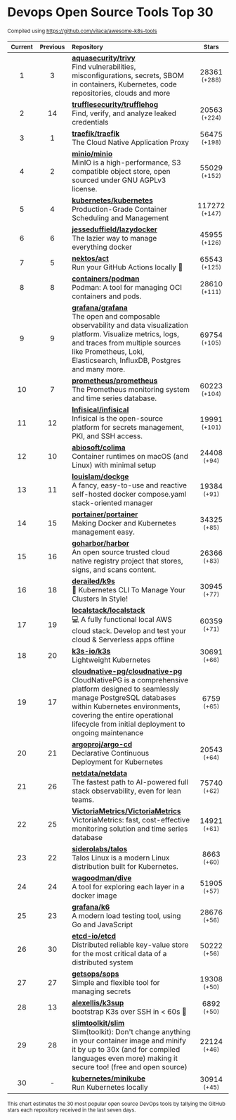 # Devops Open Source Tools Top 30
<sup>Compiled using https://github.com/vilaca/awesome-k8s-tools</sup>
<div align="center">

|<sub>Current</sub>|<sub>Previous</sub>|<sub>Repository</sub>|<sub>Stars</sub>|
|:---:|:---:|:---|:---:|
|1|3|[**aquasecurity/trivy**](https://github.com/aquasecurity/trivy)<br/>Find vulnerabilities, misconfigurations, secrets, SBOM in containers, Kubernetes, code repositories, clouds and more|28361 <sup>(+288)</sup>|
|2|14|[**trufflesecurity/trufflehog**](https://github.com/trufflesecurity/trufflehog)<br/>Find, verify, and analyze leaked credentials|20563 <sup>(+224)</sup>|
|3|1|[**traefik/traefik**](https://github.com/traefik/traefik)<br/>The Cloud Native Application Proxy|56475 <sup>(+198)</sup>|
|4|2|[**minio/minio**](https://github.com/minio/minio)<br/>MinIO is a high-performance, S3 compatible object store, open sourced under GNU AGPLv3 license.|55029 <sup>(+152)</sup>|
|5|4|[**kubernetes/kubernetes**](https://github.com/kubernetes/kubernetes)<br/>Production-Grade Container Scheduling and Management|117272 <sup>(+147)</sup>|
|6|6|[**jesseduffield/lazydocker**](https://github.com/jesseduffield/lazydocker)<br/>The lazier way to manage everything docker|45955 <sup>(+126)</sup>|
|7|5|[**nektos/act**](https://github.com/nektos/act)<br/>Run your GitHub Actions locally 🚀|65543 <sup>(+125)</sup>|
|8|8|[**containers/podman**](https://github.com/containers/podman)<br/>Podman: A tool for managing OCI containers and pods.|28610 <sup>(+111)</sup>|
|9|9|[**grafana/grafana**](https://github.com/grafana/grafana)<br/>The open and composable observability and data visualization platform. Visualize metrics, logs, and traces from multiple sources like Prometheus, Loki, Elasticsearch, InfluxDB, Postgres and many more. |69754 <sup>(+105)</sup>|
|10|7|[**prometheus/prometheus**](https://github.com/prometheus/prometheus)<br/>The Prometheus monitoring system and time series database.|60223 <sup>(+104)</sup>|
|11|12|[**Infisical/infisical**](https://github.com/Infisical/infisical)<br/>Infisical is the open-source platform for secrets management, PKI, and SSH access.|19991 <sup>(+101)</sup>|
|12|10|[**abiosoft/colima**](https://github.com/abiosoft/colima)<br/>Container runtimes on macOS (and Linux) with minimal setup|24408 <sup>(+94)</sup>|
|13|11|[**louislam/dockge**](https://github.com/louislam/dockge)<br/>A fancy, easy-to-use and reactive self-hosted docker compose.yaml stack-oriented manager|19384 <sup>(+91)</sup>|
|14|15|[**portainer/portainer**](https://github.com/portainer/portainer)<br/>Making Docker and Kubernetes management easy.|34325 <sup>(+85)</sup>|
|15|16|[**goharbor/harbor**](https://github.com/goharbor/harbor)<br/>An open source trusted cloud native registry project that stores, signs, and scans content.|26366 <sup>(+83)</sup>|
|16|18|[**derailed/k9s**](https://github.com/derailed/k9s)<br/>🐶 Kubernetes CLI To Manage Your Clusters In Style!|30945 <sup>(+77)</sup>|
|17|19|[**localstack/localstack**](https://github.com/localstack/localstack)<br/>💻 A fully functional local AWS cloud stack. Develop and test your cloud & Serverless apps offline|60359 <sup>(+71)</sup>|
|18|20|[**k3s-io/k3s**](https://github.com/k3s-io/k3s)<br/>Lightweight Kubernetes|30691 <sup>(+66)</sup>|
|19|17|[**cloudnative-pg/cloudnative-pg**](https://github.com/cloudnative-pg/cloudnative-pg)<br/>CloudNativePG is a comprehensive platform designed to seamlessly manage PostgreSQL databases within Kubernetes environments, covering the entire operational lifecycle from initial deployment to ongoing maintenance|6759 <sup>(+65)</sup>|
|20|21|[**argoproj/argo-cd**](https://github.com/argoproj/argo-cd)<br/>Declarative Continuous Deployment for Kubernetes|20543 <sup>(+64)</sup>|
|21|26|[**netdata/netdata**](https://github.com/netdata/netdata)<br/>The fastest path to AI-powered full stack observability, even for lean teams.|75740 <sup>(+62)</sup>|
|22|25|[**VictoriaMetrics/VictoriaMetrics**](https://github.com/VictoriaMetrics/VictoriaMetrics)<br/>VictoriaMetrics: fast, cost-effective monitoring solution and time series database|14921 <sup>(+61)</sup>|
|23|22|[**siderolabs/talos**](https://github.com/siderolabs/talos)<br/>Talos Linux is a modern Linux distribution built for Kubernetes.|8663 <sup>(+60)</sup>|
|24|24|[**wagoodman/dive**](https://github.com/wagoodman/dive)<br/>A tool for exploring each layer in a docker image|51905 <sup>(+57)</sup>|
|25|23|[**grafana/k6**](https://github.com/grafana/k6)<br/>A modern load testing tool, using Go and JavaScript|28676 <sup>(+56)</sup>|
|26|30|[**etcd-io/etcd**](https://github.com/etcd-io/etcd)<br/>Distributed reliable key-value store for the most critical data of a distributed system|50222 <sup>(+56)</sup>|
|27|27|[**getsops/sops**](https://github.com/getsops/sops)<br/>Simple and flexible tool for managing secrets|19308 <sup>(+50)</sup>|
|28|13|[**alexellis/k3sup**](https://github.com/alexellis/k3sup)<br/>bootstrap K3s over SSH in < 60s 🚀|6892 <sup>(+50)</sup>|
|29|28|[**slimtoolkit/slim**](https://github.com/slimtoolkit/slim)<br/>Slim(toolkit): Don't change anything in your container image and minify it by up to 30x (and for compiled languages even more) making it secure too! (free and open source)|22124 <sup>(+46)</sup>|
|30|-|[**kubernetes/minikube**](https://github.com/kubernetes/minikube)<br/>Run Kubernetes locally|30914 <sup>(+45)</sup>|


</div>

<sub>This chart estimates the 30 most popular open source DevOps tools by tallying the GitHub stars each repository received in the last seven days.</sub>
